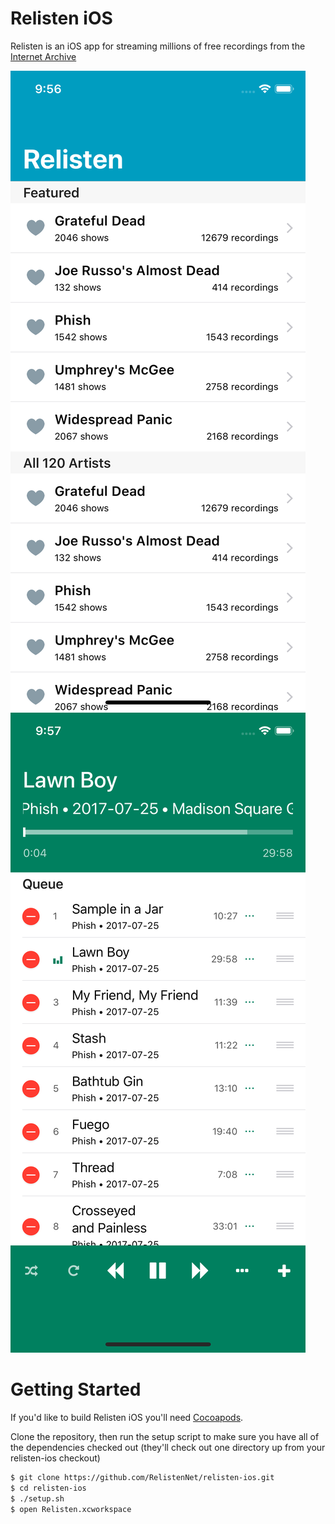 # Relisten iOS

Relisten is an iOS app for streaming millions of free recordings from the [Internet Archive](https://archive.org/details/audio)

![Relisten Main Screen](Relisten-home.png) ![Relisten Player Screen](Relisten-player.png) 

# Getting Started

If you'd like to build Relisten iOS you'll need [Cocoapods](http://cocoapods.org). 

Clone the repository, then run the setup script to make sure you have all of the dependencies checked out (they'll check out one directory up from your relisten-ios checkout)

```bash
$ git clone https://github.com/RelistenNet/relisten-ios.git
$ cd relisten-ios
$ ./setup.sh
$ open Relisten.xcworkspace
```
